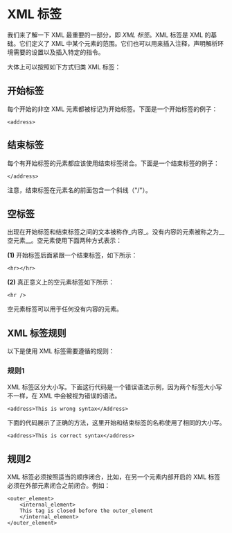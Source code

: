 # XML 标签

我们来了解一下 XML 最重要的一部分，即 _XML 标签_。XML 标签是 XML 的基础。它们定义了 XML 中某个元素的范围。它们也可以用来插入注释，声明解析环境需要的设置以及插入特定的指令。

大体上可以按照如下方式归类 XML 标签：

## 开始标签

每个开始的非空 XML 元素都被标记为开始标签。下面是一个开始标签的例子：

```
<address>
```

## 结束标签

每个有开始标签的元素都应该使用结束标签闭合。下面是一个结束标签的例子：

```
</address>
```

注意，结束标签在元素名的前面包含一个斜线（"/"）。

## 空标签

出现在开始标签和结束标签之间的文本被称作_内容_。没有内容的元素被称之为__空元素__。空元素使用下面两种方式表示：

__(1)__ 开始标签后面紧跟一个结束标签，如下所示：

```
<hr></hr>
```

__(2)__ 真正意义上的空元素标签如下所示：

```
<hr />
```

空元素标签可以用于任何没有内容的元素。

## XML 标签规则

以下是使用 XML 标签需要遵循的规则：

### 规则1

XML 标签区分大小写。下面这行代码是一个错误语法示例，因为两个标签大小写不一样，在 XML 中会被视为错误的语法。

```
<address>This is wrong syntax</Address>
```

下面的代码展示了正确的方法，这里开始和结束标签的名称使用了相同的大小写。

```
<address>This is correct syntax</address>
```

## 规则2

XML 标签必须按照适当的顺序闭合，比如，在另一个元素内部开启的 XML 标签必须在外部元素闭合之前闭合。例如：

```
<outer_element>
	<internal_element>
	This tag is closed before the outer_element
	</internal_element>
</outer_element>
```
